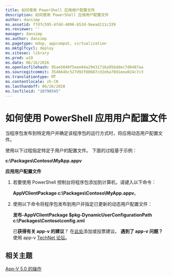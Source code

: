 ```yaml
---
title: 如何使用 PowerShell 应用用户配置文件
description: 如何使用 PowerShell 应用用户配置文件
author: dansimp
ms.assetid: f7d7c595-4fdd-4096-b53d-9eead111c339
ms.reviewer: ''
manager: dansimp
ms.author: dansimp
ms.pagetype: mdop, appcompat, virtualization
ms.mktglfcycl: deploy
ms.sitesec: library
ms.prod: w10
ms.date: 06/16/2016
ms.openlocfilehash: 95ae5840f5eee04a29431716a956ddec7d0487aa
ms.sourcegitcommit: 354664bc527d93f80687cd2eba70d1eea024c7c3
ms.translationtype: MT
ms.contentlocale: zh-CN
ms.lasthandoff: 06/26/2020
ms.locfileid: "10798545"
---
```

# 如何使用 PowerShell 应用用户配置文件


当程序包发布到特定用户并确定该程序包的运行方式时，将应用动态用户配置文件。

使用以下过程指定特定于用户的配置文件。 下面的过程基于示例：

**c:\\Packages\\Contoso\\MyApp.appv**

**应用用户配置文件**

1.  若要使用 PowerShell 控制台将程序包添加到计算机，请键入以下命令：

    **AppVClientPackage c:\\Packages\\Contoso\\MyApp.appv**。

2.  使用以下命令将程序包发布到用户并指定已更新的动态用户配置文件：

    **发布-AppVClientPackage $pkg-DynamicUserConfigurationPath c:\\Packages\\Contoso\\config.xml**

    已**获得有关 app-v 的建议**？ 在[此处](http://appv.uservoice.com/forums/280448-microsoft-application-virtualization)添加或投票建议。 **遇到了 app-v 问题？** 使用 app-v [TechNet 论坛](https://social.technet.microsoft.com/Forums/home?forum=mdopappv)。

## 相关主题


[App-V 5.0 的操作](operations-for-app-v-50.md)

 

 





